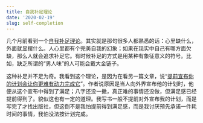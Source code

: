 ```yaml
---
title: 自我补足理论
date: '2020-02-19'
slug: self-completion
---
```


几个月前看到一个[自我补足理论](https://en.wikipedia.org/wiki/Symbolic_self-completion_theory)。其实就是那句很多人都熟悉的话：心里缺什么，外面就显摆什么。人心里都有个完美自我的幻象；如果在现实中自己有哪方面欠缺，那么人就会追求补足它。有时候补足的方式是用某种有象征意义的符号。比如，缺乏所谓的“男人味”的人可能会戴大金链子。

这种补足并不足为奇。我看到这个理论，是因为在看另一篇文章，说“[提前宣布你的计划会让你更难有动力完成它](https://sivers.org/zipit)”。作者说原因是当人向外界宣布他的计划时，他便从这个宣布中得到了满足；八字还没一撇，真正难的事情还没做，但满足感已经提前得到了。貌似这也有一定的道理。我写书一般不提前对外宣布我的计划，而是写完了才找出版社，但这倒不是我怕提前得到满足感，而是我讨厌预先承诺一件耗时间的事情，我怕没法按计划完成。
